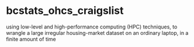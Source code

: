 # bcstats_ohcs_craigslist
using low-level and high-performance computing (HPC) techniques, to wrangle a large irregular housing-market dataset on an ordinary laptop, in a finite amount of time
